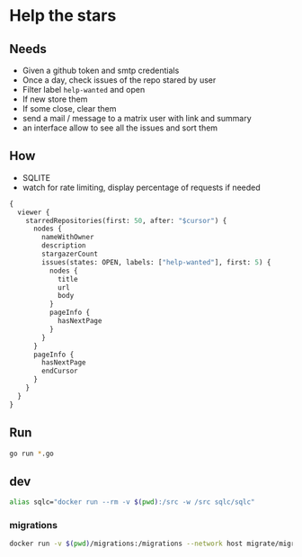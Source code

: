 # Help the stars

## Needs

- Given a github token and smtp credentials
- Once a day, check issues of the repo stared by user
- Filter label `help-wanted` and open
- If new store them
- If some close, clear them
- send a mail / message to a matrix user with link and summary
- an interface allow to see all the issues and sort them

## How

- SQLITE
- watch for rate limiting, display percentage of requests if needed

```graphql
{
  viewer {
    starredRepositories(first: 50, after: "$cursor") {
      nodes {
        nameWithOwner
        description
        stargazerCount
        issues(states: OPEN, labels: ["help-wanted"], first: 5) {
          nodes {
            title
            url
            body
          }
          pageInfo {
            hasNextPage
          }
        }
      }
      pageInfo {
        hasNextPage
        endCursor
      }
    }
  }
}
```

## Run

```bash
go run *.go
```

## dev

```bash
alias sqlc="docker run --rm -v $(pwd):/src -w /src sqlc/sqlc"
```

### migrations

```bash
docker run -v $(pwd)/migrations:/migrations --network host migrate/migrate -path=/migrations -database "sqlite://help-stars.db" create -ext sql -dir /migrations -seq MIGRATION_NAME
```

